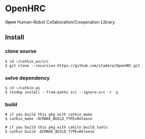 # OpenHRC
~~Open~~ Human-Robot Collaboration/Cooperation Library


## Install
### clone sourse
```
$ cd ~/catkin_ws/src
$ git clone --recursive https://github.com/itadera/OpenHRC.git 
```

### solve dependency
```
$ cd ~/catkin_ws
$ rosdep install --from-paths src --ignore-src -r -y
```

### build
```
# if you build this pkg with catkin_make
$ catkin_make -DCMAKE_BUILD_TYPE=Release

# if you build this pkg with cakitn_build_tools
$ catkin build -DCMAKE_BUILD_TYPE=Release
```